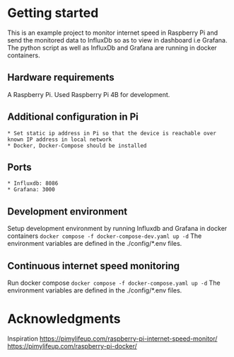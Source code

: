 

# Getting started
This is an example project to monitor internet speed in Raspberry Pi
and send the monitored data to InfluxDb so as to view in dashboard i.e Grafana.
The python script as well as InfluxDb and Grafana are running in docker containers.

## Hardware requirements
A Raspberry Pi. Used Raspberry Pi 4B for development.

## Additional configuration in Pi
    * Set static ip address in Pi so that the device is reachable over known IP address in local network
    * Docker, Docker-Compose should be installed 

## Ports
    * Influxdb: 8086
    * Grafana: 3000

## Development environment 
Setup development environment by running Influxdb and Grafana in docker containers
`docker compose -f docker-compose-dev.yaml up -d`
The environment variables are defined in the ./config/*.env files.

## Continuous internet speed monitoring 
Run docker compose 
`docker compose -f docker-compose.yaml up -d`
The environment variables are defined in the ./config/*.env files.

# Acknowledgments
Inspiration 
    https://pimylifeup.com/raspberry-pi-internet-speed-monitor/
    https://pimylifeup.com/raspberry-pi-docker/

